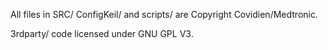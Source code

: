 All files in SRC/ ConfigKeil/ and scripts/ are Copyright Covidien/Medtronic.

3rdparty/ code licensed under GNU GPL V3.